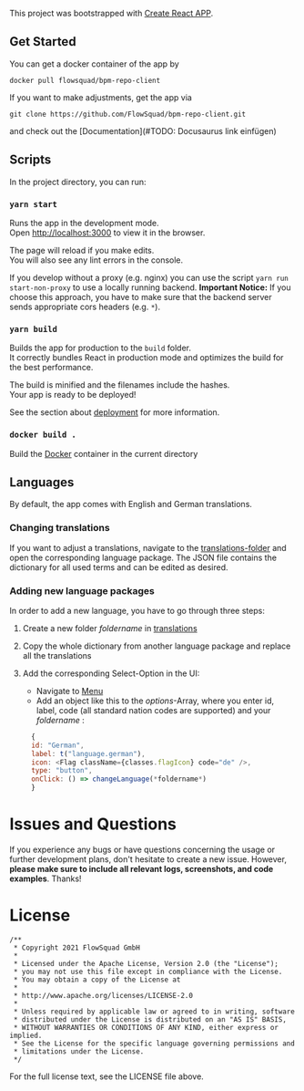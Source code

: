 This project was bootstrapped with [Create React APP](https://github.com/facebook/create-react-app).

## Get Started

You can get a docker container of the app by 
```
docker pull flowsquad/bpm-repo-client
```


If you want to make adjustments, get the app via 
```
git clone https://github.com/FlowSquad/bpm-repo-client.git
```
and check out the [Documentation](#TODO: Docusaurus link einfügen)


## Scripts

In the project directory, you can run:

### `yarn start`

Runs the app in the development mode.\
Open [http://localhost:3000](http://localhost:3000) to view it in the browser.

The page will reload if you make edits.\
You will also see any lint errors in the console.

If you develop without a proxy (e.g. nginx) you can use the script `yarn run start-non-proxy` to use a locally running backend.
**Important Notice:** If you choose this approach, you have to make sure that the backend server sends appropriate cors headers (e.g. `*`).


### `yarn build`

Builds the app for production to the `build` folder.\
It correctly bundles React in production mode and optimizes the build for the best performance.

The build is minified and the filenames include the hashes.\
Your app is ready to be deployed!

See the section about [deployment](https://facebook.github.io/create-react-app/docs/deployment) for more information.

### `docker build .`

Build the [Docker](https://docs.docker.com/get-docker/) container in the current directory



## Languages

By default, the app comes with English and German translations.

### Changing translations

If you want to adjust a translations, navigate to the [translations-folder](public/translations) and open the corresponding language package. The JSON file contains the dictionary for all used terms and can be edited as desired.

### Adding new language packages

In order to add a new language, you have to go through three steps:
1. Create a new folder *foldername* in [translations](public/translations)
2. Copy the whole dictionary from another language package and replace all the translations
3. Add the corresponding Select-Option in the UI:
   - Navigate to [Menu](src/components/Menu/Menu.tsx)
    - Add an object like this to the *options*-Array, where you enter id, label, code (all standard nation codes are supported) and your *foldername* :
    
    ```javascript        
      {
      id: "German",
      label: t("language.german"),
      icon: <Flag className={classes.flagIcon} code="de" />,
      type: "button",
      onClick: () => changeLanguage(*foldername*)
      }
   ```




# Issues and Questions

If you experience any bugs or have questions concerning the usage or further development plans, don't hesitate to create a new issue. However, **please make sure to include all relevant logs, screenshots, and code examples**. Thanks!



# License

```
/**
 * Copyright 2021 FlowSquad GmbH
 *
 * Licensed under the Apache License, Version 2.0 (the "License");
 * you may not use this file except in compliance with the License.
 * You may obtain a copy of the License at
 *
 * http://www.apache.org/licenses/LICENSE-2.0
 *
 * Unless required by applicable law or agreed to in writing, software
 * distributed under the License is distributed on an "AS IS" BASIS,
 * WITHOUT WARRANTIES OR CONDITIONS OF ANY KIND, either express or implied.
 * See the License for the specific language governing permissions and
 * limitations under the License.
 */
```

For the full license text, see the LICENSE file above.
